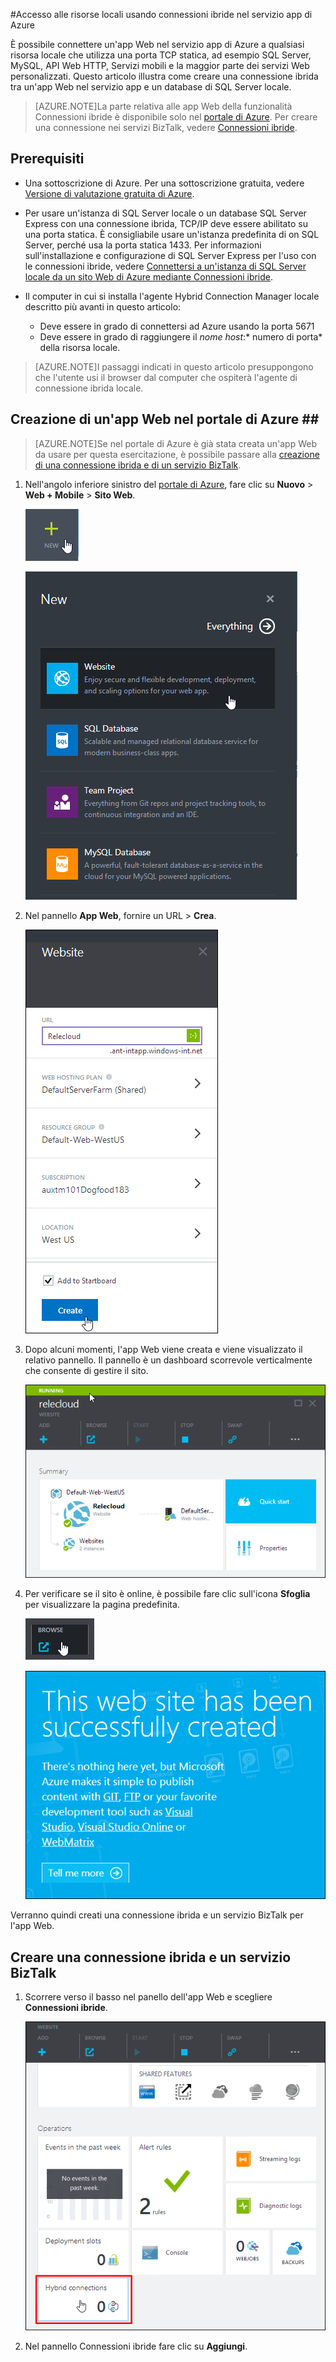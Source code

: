 <properties 
	pageTitle="Accesso alle risorse locali usando connessioni ibride nel servizio app di Azure" 
	description="Creare una connessione tra un'app Web nel servizio app di Azure e una risorsa locale che usa una porta TCP statica" 
	services="app-service\web" 
	documentationCenter="" 
	authors="cephalin" 
	manager="wpickett" 
	editor="mollybos"/>

<tags 
	ms.service="app-service-web" 
	ms.workload="web" 
	ms.tgt_pltfrm="na" 
	ms.devlang="na" 
	ms.topic="article" 
	ms.date="08/11/2015" 
	ms.author="cephalin"/>

#Accesso alle risorse locali usando connessioni ibride nel servizio app di Azure

È possibile connettere un'app Web nel servizio app di Azure a qualsiasi risorsa locale che utilizza una porta TCP statica, ad esempio SQL Server, MySQL, API Web HTTP, Servizi mobili e la maggior parte dei servizi Web personalizzati. Questo articolo illustra come creare una connessione ibrida tra un'app Web nel servizio app e un database di SQL Server locale.

> [AZURE.NOTE]La parte relativa alle app Web della funzionalità Connessioni ibride è disponibile solo nel [portale di Azure](http://go.microsoft.com/fwlink/?LinkId=529715). Per creare una connessione nei servizi BizTalk, vedere [Connessioni ibride](http://go.microsoft.com/fwlink/p/?LinkID=397274).

## Prerequisiti
- Una sottoscrizione di Azure. Per una sottoscrizione gratuita, vedere [Versione di valutazione gratuita di Azure](http://azure.microsoft.com/pricing/free-trial/). 

- Per usare un'istanza di SQL Server locale o un database SQL Server Express con una connessione ibrida, TCP/IP deve essere abilitato su una porta statica. È consigliabile usare un'istanza predefinita di on SQL Server, perché usa la porta statica 1433. Per informazioni sull'installazione e configurazione di SQL Server Express per l'uso con le connessioni ibride, vedere [Connettersi a un'istanza di SQL Server locale da un sito Web di Azure mediante Connessioni ibride](http://go.microsoft.com/fwlink/?LinkID=397979).

- Il computer in cui si installa l'agente Hybrid Connection Manager locale descritto più avanti in questo articolo:

	- Deve essere in grado di connettersi ad Azure usando la porta 5671
	- Deve essere in grado di raggiungere il *nome host*:* numero di porta* della risorsa locale. 

> [AZURE.NOTE]I passaggi indicati in questo articolo presuppongono che l'utente usi il browser dal computer che ospiterà l'agente di connessione ibrida locale.


## Creazione di un'app Web nel portale di Azure ## ##

> [AZURE.NOTE]Se nel portale di Azure è già stata creata un'app Web da usare per questa esercitazione, è possibile passare alla [creazione di una connessione ibrida e di un servizio BizTalk](#CreateHC).

1. Nell'angolo inferiore sinistro del [portale di Azure](https://portal.azure.com), fare clic su **Nuovo** > **Web + Mobile** > **Sito Web**.
	
	![New button][New]
	
	![Nuova applicazione web][NewWebsite]
	
2. Nel pannello **App Web**, fornire un URL > **Crea**.
	
	![Website name][WebsiteCreationBlade]
	
3. Dopo alcuni momenti, l'app Web viene creata e viene visualizzato il relativo pannello. Il pannello è un dashboard scorrevole verticalmente che consente di gestire il sito.
	
	![Website running][WebSiteRunningBlade]
	
4. Per verificare se il sito è online, è possibile fare clic sull'icona **Sfoglia** per visualizzare la pagina predefinita.
	
	![Click browse to see your web app][Browse]
	
	![Pagina di applicazione web predefinita][DefaultWebSitePage]
	
Verranno quindi creati una connessione ibrida e un servizio BizTalk per l'app Web.

<a name="CreateHC"></a>
## Creare una connessione ibrida e un servizio BizTalk ##

1. Scorrere verso il basso nel panello dell'app Web e scegliere **Connessioni ibride**.
	
	![Hybrid connections][CreateHCHCIcon]
	
2. Nel pannello Connessioni ibride fare clic su **Aggiungi**.
	
	<!-- ![Add a hybrid connnection][CreateHCAddHC]
-->
	
3. Viene visualizzato il pannello **Aggiungi una connessione ibrida**. Poiché si tratta della prima connessione ibrida, l'opzione **Nuova connessione ibrida** è preselezionata e viene visualizzato il pannello **Crea connessione ibrida**.
	
	![Create a hybrid connection][TwinCreateHCBlades]
	
	Nel **blade di connessione ibrida crea**: - per **nome**, fornisce un nome per la connessione - per **Hostname**, immettere il nome del computer locale che ospita la risorsa. - per **porta**, immettere il numero di porta che la risorsa locale utilizza (1433 per un'istanza predefinita di SQL Server).-fare clic su **servizio parlare Biz**


4. Viene visualizzato il pannello **Crea servizio BizTalk**. Immettere un nome per il servizio BizTalk, quindi fare clic su **OK**.
	
	![Create BizTalk service][CreateHCCreateBTS]
	
	Il pannello **Crea servizio BizTalk** si chiude e viene visualizzato di nuovo il pannello **Crea connessione ibrida**.
	
5. Nel pannello Crea connessione ibrida fare clic su **OK**.
	
	![Fare clic su OK.][CreateBTScomplete]
	
6. Al termine del processo l'area delle notifiche nel portale informa che la connessione è stata creata correttamente.
	<!-- TODO

Everything fails at this step. I can't create a BizTalk service in the dogfood portal. I switch to the old portal
(full portal) and created the BizTalk service but it doesn't seem to let you connnect them - When you finish the
Create hybrid conn step, you get the following error
Failed to create hybrid connection RelecIoudHC. The 
resource type could not be found in the namespace 
'Microsoft.BizTaIkServices for api version 2014-06-01'.

The error indicates it couldn't find the type, not the instance.
![Success notification][CreateHCSuccessNotification]
-->
7. Nel panello dell'app Web, l'icona **Connessioni ibride** ora mostra che è stata creata una connessione ibrida.
	
	![One hybrid connection created][CreateHCOneConnectionCreated]
	
A questo punto è stata completata una parte importante dell'infrastruttura della connessione ibrida cloud. Nel passaggio successivo verrà creato un elemento locale corrispondente.

<a name="InstallHCM"></a>
## Installare l'istanza locale di Hybrid Connection Manager per completare la connessione ##

1. Nel pannello dell'app Web, fare clic sull'icona Connessioni ibride. 
	
	![Hybrid connections icon][HCIcon]
	
2. Nel pannello **Connessioni ibride** la colonna **Stato** relativa all'endpoint aggiunto di recente visualizza **Non connesso**. Fare clic sulla connessione per configurarla.
	
	![Not connected][NotConnected]
	
	Viene visualizzato il pannello Connessione ibrida.
	
	![NotConnectedBlade][NotConnectedBlade]
	
3. Nel pannello fare clic su **Impostazione listener**.
	
	![Click Listener Setup][ClickListenerSetup]
	
4. Viene visualizzato il pannello **Proprietà connessioni ibride**. In **Hybrid Connection Manager locale** scegliere **Fare clic qui per eseguire l'installazione**.
	
	![Click here to install][ClickToInstallHCM]
	
5. Nella finestra di dialogo Esecuzione applicazione - Avviso di sicurezza, scegliere **Esegui** per continuare.
	
	![Scegliere Esegui per continuare][ApplicationRunWarning]
	
6.	Nella finestra di dialogo **Controllo account utente** scegliere **Sì**.
	
	![Choose Yes][UAC]
	
7. Hybrid Connection Manager viene scaricato e installato.
	
	![Installazione][HCMInstalling]
	
8. Al termine dell'installazione fare clic su **Chiudi**.
	
	![Fare clic su Chiudi][HCMInstallComplete]
	
	Nel pannello **Connessioni ibride** la colonna **Stato** ora visualizza **Connesso**.
	
	![Stato connesso][HCStatusConnected]

Dopo aver completato l'infrastruttura della connessione ibrida, sarà possibile creata un'applicazione Web che la usa.

>[AZURE.NOTE]Per iniziare a usare Servizio app di Azure prima di registrarsi per ottenere un account Azure, andare a [Prova il servizio app](http://go.microsoft.com/fwlink/?LinkId=523751), dove è possibile creare un'app Web iniziale temporanea nel servizio app. Non è necessario fornire una carta di credito né impegnarsi in alcun modo.

<a name="NextSteps"></a>
## Passaggi successivi ##

- Per informazioni sulla creazione di un'applicazione Web ASP.NET che usa una connessione ibrida, vedere [Connettersi a un'istanza di SQL Server locale da un sito Web di Azure mediante Connessioni ibride](http://go.microsoft.com/fwlink/?LinkID=397979).

- Per informazioni sulla creazione di un'applicazione Web ASP.NET che usa una connessione ibrida, vedere [Connettersi a un'istanza di SQL Server locale da un servizio mobile di Azure mediante Connessioni ibride](../mobile-services-dotnet-backend-hybrid-connections-get-started.md).

### Risorse aggiuntive

[Panoramica delle connessioni ibride](http://go.microsoft.com/fwlink/p/?LinkID=397274)

[Josh Twist presenta le connessioni ibride (video Channel 9)](http://channel9.msdn.com/Shows/Azure-Friday/Josh-Twist-introduces-hybrid-connections)

[Sito Web delle connessioni ibride](http://azure.microsoft.com/services/biztalk-services/)

[Servizi BizTalk: schede Dashboard, Monitor, Scala, Configura e Connessione ibrida](../biztalk-dashboard-monitor-scale-tabs/)

[Creazione di un cloud ibrido reale con portabilità continua delle applicazioni (video Channel 9)](http://channel9.msdn.com/events/TechEd/NorthAmerica/2014/DCIM-B323#fbid=)

[Connettersi a un'istanza di SQL Server locale da Servizi mobili di Azure mediante Connessioni ibride (video Channel 9)](http://channel9.msdn.com/Series/Windows-Azure-Mobile-Services/Connect-to-an-on-premises-SQL-Server-from-Azure-Mobile-Services-using-Hybrid-Connections)

## Modifiche apportate
* Per una Guida per la modifica di siti Web al servizio App vedere: [servizio App Azure e il relativo impatto sui servizi di Azure esistente](http://go.microsoft.com/fwlink/?LinkId=529714)
* Per una Guida per la modifica del portale precedente per il nuovo portale, vedere: [riferimento nei siti Web e applicazioni Web nel servizio di Azure App](http://go.microsoft.com/fwlink/?LinkId=529715)

<!-- IMAGES -->
[New]: ./media/web-sites-hybrid-connection-get-started/B01New.png
[NewWebsite]: ./media/web-sites-hybrid-connection-get-started/B02NewWebsite.png
[WebsiteCreationBlade]: ./media/web-sites-hybrid-connection-get-started/B03WebsiteCreationBlade.png
[WebSiteRunningBlade]: ./media/web-sites-hybrid-connection-get-started/B04WebSiteRunningBlade.png
[Browse]: ./media/web-sites-hybrid-connection-get-started/B05Browse.png
[DefaultWebSitePage]: ./media/web-sites-hybrid-connection-get-started/B06DefaultWebSitePage.png
[CreateHCHCIcon]: ./media/web-sites-hybrid-connection-get-started/C01CreateHCHCIcon.png
[CreateHCAddHC]: ./media/web-sites-hybrid-connection-get-started/C02CreateHCAddHC.png
[TwinCreateHCBlades]: ./media/web-sites-hybrid-connection-get-started/C03TwinCreateHCBlades.png
[CreateHCCreateBTS]: ./media/web-sites-hybrid-connection-get-started/C04CreateHCCreateBTS.png
[CreateBTScomplete]: ./media/web-sites-hybrid-connection-get-started/C05CreateBTScomplete.png
[CreateHCSuccessNotification]: ./media/web-sites-hybrid-connection-get-started/C06CreateHCSuccessNotification.png
[CreateHCOneConnectionCreated]: ./media/web-sites-hybrid-connection-get-started/C07CreateHCOneConnectionCreated.png
[HCIcon]: ./media/web-sites-hybrid-connection-get-started/D01HCIcon.png
[NotConnected]: ./media/web-sites-hybrid-connection-get-started/D02NotConnected.png
[NotConnectedBlade]: ./media/web-sites-hybrid-connection-get-started/D03NotConnectedBlade.png
[ClickListenerSetup]: ./media/web-sites-hybrid-connection-get-started/D04ClickListenerSetup.png
[ClickToInstallHCM]: ./media/web-sites-hybrid-connection-get-started/D05ClickToInstallHCM.png
[ApplicationRunWarning]: ./media/web-sites-hybrid-connection-get-started/D06ApplicationRunWarning.png
[UAC]: ./media/web-sites-hybrid-connection-get-started/D07UAC.png
[HCMInstalling]: ./media/web-sites-hybrid-connection-get-started/D08HCMInstalling.png
[HCMInstallComplete]: ./media/web-sites-hybrid-connection-get-started/D09HCMInstallComplete.png
[HCStatusConnected]: ./media/web-sites-hybrid-connection-get-started/D10HCStatusConnected.png
 

<!---HONumber=August15_HO7-->